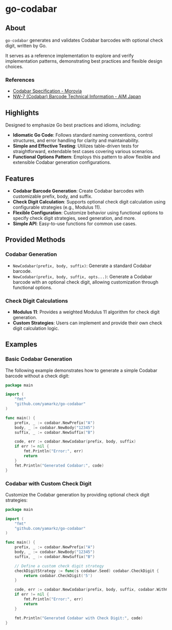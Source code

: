 # go-codabar

## About
`go-codabar` generates and validates Codabar barcodes with optional check digit, written by Go.

It serves as a reference implementation to explore and verify implementation patterns, demonstrating best practices and flexible design choices.

### References
- [Codabar Specification - Morovia](https://www.morovia.com/kb/Codabar-Specification-10638.pdf)
- [NW-7 (Codabar) Barcode Technical Information - AIM Japan](https://aimjal.co.jp/gijutu/barcode/nw-7/nw-7.html)

## Highlights
Designed to emphasize Go best practices and idioms, including:

- **Idiomatic Go Code**: Follows standard naming conventions, control structures, and error handling for clarity and maintainability.
- **Simple and Effective Testing**: Utilizes table-driven tests for straightforward, extendable test cases covering various scenarios.
- **Functional Options Pattern**: Employs this pattern to allow flexible and extensible Codabar generation configurations.

## Features
- **Codabar Barcode Generation**: Create Codabar barcodes with customizable prefix, body, and suffix.
- **Check Digit Calculation**: Supports optional check digit calculation using configurable strategies (e.g., Modulus 11).
- **Flexible Configuration**: Customize behavior using functional options to specify check digit strategies, seed generation, and more.
- **Simple API**: Easy-to-use functions for common use cases.

## Provided Methods

### Codabar Generation
- `NewCodabar(prefix, body, suffix)`: Generate a standard Codabar barcode.
- `NewCodabar(prefix, body, suffix, opts...)`: Generate a Codabar barcode with an optional check digit, allowing customization through functional options.

### Check Digit Calculations
- **Modulus 11**: Provides a weighted Modulus 11 algorithm for check digit generation.
- **Custom Strategies**: Users can implement and provide their own check digit calculation logic.

## Examples

### Basic Codabar Generation
The following example demonstrates how to generate a simple Codabar barcode without a check digit:

```go
package main

import (
    "fmt"
    "github.com/yamarkz/go-codabar"
)

func main() {
    prefix, _ := codabar.NewPrefix("A")
    body, _ := codabar.NewBody("12345")
    suffix, _ := codabar.NewSuffix("B")

    code, err := codabar.NewCodabar(prefix, body, suffix)
    if err != nil {
        fmt.Println("Error:", err)
        return
    }
    fmt.Println("Generated Codabar:", code)
}
```

### Codabar with Custom Check Digit

Customize the Codabar generation by providing optional check digit strategies:

```go
package main

import (
    "fmt"
    "github.com/yamarkz/go-codabar"
)

func main() {
    prefix, _ := codabar.NewPrefix("A")
    body, _ := codabar.NewBody("12345")
    suffix, _ := codabar.NewSuffix("B")

    // Define a custom check digit strategy
    checkDigitStrategy := func(s codabar.Seed) codabar.CheckDigit {
        return codabar.CheckDigit('5')
    }

    code, err := codabar.NewCodabar(prefix, body, suffix, codabar.WithCheckDigit(checkDigitStrategy))
    if err != nil {
        fmt.Println("Error:", err)
        return
    }

    fmt.Println("Generated Codabar with Check Digit:", code)
}

```